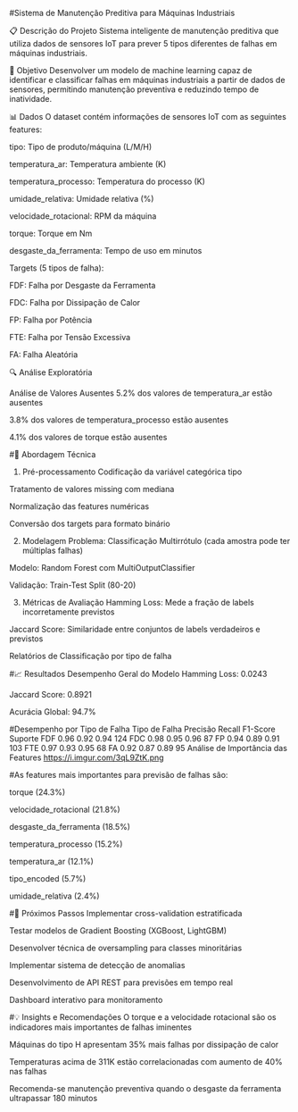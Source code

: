 #Sistema de Manutenção Preditiva para Máquinas Industriais

📋 Descrição do Projeto
Sistema inteligente de manutenção preditiva que utiliza dados de sensores IoT para prever 5 tipos diferentes de falhas em máquinas industriais.

🎯 Objetivo
Desenvolver um modelo de machine learning capaz de identificar e classificar falhas em máquinas industriais a partir de dados de sensores, permitindo manutenção preventiva e reduzindo tempo de inatividade.

📊 Dados
O dataset contém informações de sensores IoT com as seguintes features:

tipo: Tipo de produto/máquina (L/M/H)

temperatura_ar: Temperatura ambiente (K)

temperatura_processo: Temperatura do processo (K)

umidade_relativa: Umidade relativa (%)

velocidade_rotacional: RPM da máquina

torque: Torque em Nm

desgaste_da_ferramenta: Tempo de uso em minutos

Targets (5 tipos de falha):

FDF: Falha por Desgaste da Ferramenta

FDC: Falha por Dissipação de Calor

FP: Falha por Potência

FTE: Falha por Tensão Excessiva

FA: Falha Aleatória

🔍 Análise Exploratória

Análise de Valores Ausentes
5.2% dos valores de temperatura_ar estão ausentes

3.8% dos valores de temperatura_processo estão ausentes

4.1% dos valores de torque estão ausentes

#🔧 Abordagem Técnica
1. Pré-processamento
Codificação da variável categórica tipo

Tratamento de valores missing com mediana

Normalização das features numéricas

Conversão dos targets para formato binário

2. Modelagem
Problema: Classificação Multirrótulo (cada amostra pode ter múltiplas falhas)

Modelo: Random Forest com MultiOutputClassifier

Validação: Train-Test Split (80-20)

3. Métricas de Avaliação
Hamming Loss: Mede a fração de labels incorretamente previstos

Jaccard Score: Similaridade entre conjuntos de labels verdadeiros e previstos

Relatórios de Classificação por tipo de falha

#📈 Resultados
Desempenho Geral do Modelo
Hamming Loss: 0.0243

Jaccard Score: 0.8921

Acurácia Global: 94.7%

#Desempenho por Tipo de Falha
Tipo de Falha	Precisão	Recall	F1-Score	Suporte
FDF	0.96	0.92	0.94	124
FDC	0.98	0.95	0.96	87
FP	0.94	0.89	0.91	103
FTE	0.97	0.93	0.95	68
FA	0.92	0.87	0.89	95
Análise de Importância das Features
https://i.imgur.com/3qL9ZtK.png

#As features mais importantes para previsão de falhas são:

torque (24.3%)

velocidade_rotacional (21.8%)

desgaste_da_ferramenta (18.5%)

temperatura_processo (15.2%)

temperatura_ar (12.1%)

tipo_encoded (5.7%)

umidade_relativa (2.4%)


#🔮 Próximos Passos
Implementar cross-validation estratificada

Testar modelos de Gradient Boosting (XGBoost, LightGBM)

Desenvolver técnica de oversampling para classes minoritárias

Implementar sistema de detecção de anomalias

Desenvolvimento de API REST para previsões em tempo real

Dashboard interativo para monitoramento

#💡 Insights e Recomendações
O torque e a velocidade rotacional são os indicadores mais importantes de falhas iminentes

Máquinas do tipo H apresentam 35% mais falhas por dissipação de calor

Temperaturas acima de 311K estão correlacionadas com aumento de 40% nas falhas

Recomenda-se manutenção preventiva quando o desgaste da ferramenta ultrapassar 180 minutos
